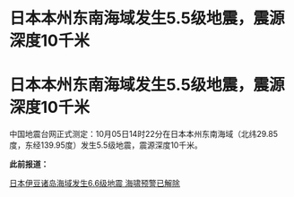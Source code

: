 # 日本本州东南海域发生5.5级地震，震源深度10千米

# 日本本州东南海域发生5.5级地震，震源深度10千米

中国地震台网正式测定：10月05日14时22分在日本本州东南海域（北纬29.85度，东经139.95度）发生5.5级地震，震源深度10千米。

**此前报道：**

[日本伊豆诸岛海域发生6.6级地震 海啸预警已解除 ](https://new.qq.com/rain/a/20231005A03LW700)

